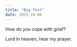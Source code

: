```yaml
---
title: "Big Test"
date: 2025-10-06
---
```

How do you cope with grief?

Lord in heaven, hear my prayer.